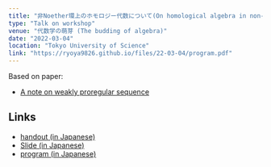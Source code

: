 ```yaml
---
title: "非Noether環上のホモロジー代数について(On homological algebra in non-Noetherian cases)"
type: "Talk on workshop"
venue: "代数学の萌芽 (The budding of algebra)"
date: "2022-03-04"
location: "Tokyo University of Science"
link: "https://ryoya9826.github.io/files/22-03-04/program.pdf"
---
```

Based on paper:
- [A note on weakly proregular sequence](https://ced.fst-usmba.ac.ma/p/mjaga/a-note-on-weakly-proregular-sequence/)


## Links
- [handout (in Japanese)](/files/22-03-04/slide_handout.pdf)
- [Slide (in Japanese)](/files/22-03-04/slide.pdf)
- [program (in Japanese)](/files/22-03-04/program.pdf)
